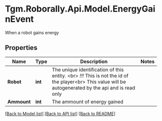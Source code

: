 # Tgm.Roborally.Api.Model.EnergyGainEvent
When a robot gains energy

## Properties

Name | Type | Description | Notes
------------ | ------------- | ------------- | -------------
**Robot** | **int** | The unique identification of this entity. &lt;br&gt; *!!!* This is not the id of the player&lt;br&gt; This value will be autogenerated by the api and is read only | 
**Ammount** | **int** | The ammount of energy gained | 

[[Back to Model list]](../README.md#documentation-for-models) [[Back to API list]](../README.md#documentation-for-api-endpoints) [[Back to README]](../README.md)

